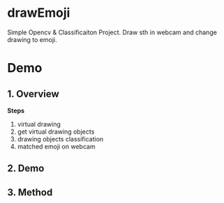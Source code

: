 # drawEmoji
Simple Opencv & Classificaiton Project.
Draw sth in webcam and change drawing to emoji.

# Demo

## 1. Overview

**Steps**
1. virtual drawing
2. get virtual drawing objects
3. drawing objects classification
4. matched emoji on webcam

## 2. Demo

## 3. Method
